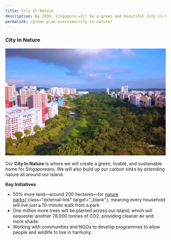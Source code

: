 ```yaml
---
title: City In Nature
description: By 2030, Singapore will be a green and beautiful City in Nature. Learn how we will live, work, and play closer to nature.  
permalink: /green-plan-overview/city-in-nature/
---
```


### City In Nature

![City In Nature](/images/framework/framework_cityinnature.jpg)

Our **City In Nature** is where we will create a green, livable, and sustainable home for Singaporeans. We will also build up our carbon sinks by extending nature all around our island. 

**Key Initiatives**  
- 50% more land—around 200 hectares—for [nature parks](https://www.mnd.gov.sg/our-work/greening-our-home/greenery){:class="external-link" target="_blank"}, meaning every household will live just a 10-minute walk from a park. 
- One million more trees will be planted across our island, which will sequester another 78,000 tonnes of CO2, providing cleaner air and more shade.
- Working with communities and NGOs to develop programmes to allow people and wildlife to live in harmony.
